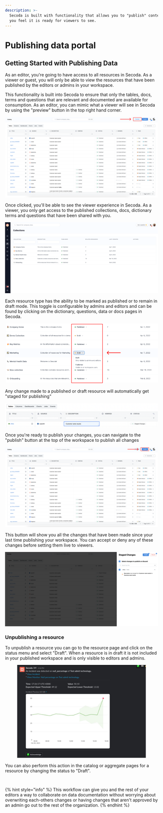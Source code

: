 ```yaml
---
description: >-
  Secoda is built with functionality that allows you to "publish" content once
  you feel it is ready for viewers to see.
---
```


# Publishing data portal

## **Getting Started with Publishing Data** <a href="#h_3a4bfd6458" id="h_3a4bfd6458"></a>

As an editor, you're going to have access to all resources in Secoda. As a viewer or guest, you will only be able to view the resources that have been published by the editors or admins in your workspace.&#x20;

This functionality is built into Secoda to ensure that only the tables, docs, terms and questions that are relevant and documented are available for consumption. As an editor, you can mimic what a viewer will see in Secoda by using the "preview" button in the top right hand corner.

![](<../.gitbook/assets/Group 822 (1).png>)

Once clicked, you'll be able to see the viewer experience in Secoda. As a viewer, you only get access to the published collections, docs, dictionary terms and questions that have been shared with you.&#x20;

![](<../.gitbook/assets/Screen Shot 2022-04-09 at 1.13.44 PM.png>)

Each resource type has the ability to be marked as published or to remain in draft mode. This toggle is configurable by admins and editors and can be found by clicking on the dictionary, questions, data or docs pages in Secoda.

![](<../.gitbook/assets/Group 587 (1).png>)

Any change made to a published or draft resource will automatically get "staged for publishing"&#x20;

![](<../.gitbook/assets/Screen Shot 2022-08-10 at 10.19.54 AM.png>)

Once you're ready to publish your changes, you can navigate to the "publish" button at the top of the workspace to publish all changes

![](<../.gitbook/assets/Group 823.png>)

This button will show you all the changes that have been made since your last time publishing your workspace. You can accept or deny any of these changes before setting them live to viewers.

![](<../.gitbook/assets/Screen Shot 2022-08-10 at 10.29.52 AM.png>)

### Unpublishing a resource

To unpublish a resource you can go to the resource page and click on the status menu and select "Draft". When a resource is in draft it is not included in your published workspace and is only visible to editors and admins.

<figure><img src="../.gitbook/assets/image (9) (2).png" alt=""><figcaption></figcaption></figure>

You can also perform this action in the catalog or aggregate pages for a resource by changing the status to "Draft".

<figure><img src="../.gitbook/assets/image (14) (1).png" alt=""><figcaption></figcaption></figure>

{% hint style="info" %}
This workflow can give you and the rest of your editors a way to collaborate on data documentation without worrying about overwriting each-others changes or having changes that aren't approved by an admin go out to the rest of the organization.&#x20;
{% endhint %}
